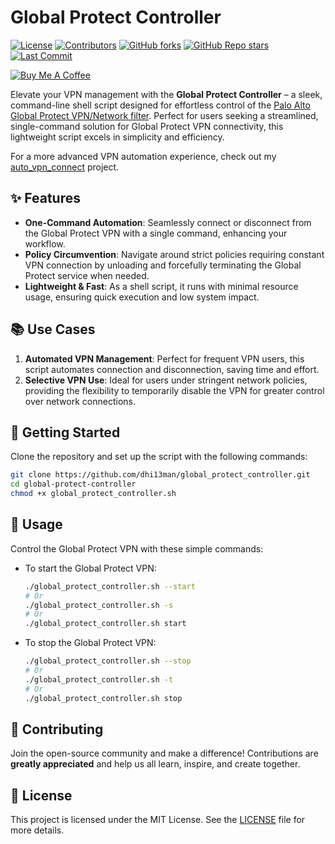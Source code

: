 # Global Protect Controller

[![License](https://img.shields.io/github/license/dhi13man/global_protect_controller)](https://github.com/Dhi13man/global_protect_controller/blob/main/LICENSE)
[![Contributors](https://img.shields.io/github/contributors-anon/dhi13man/global_protect_controller?style=flat)](https://github.com/Dhi13man/global_protect_controller/graphs/contributors)
[![GitHub forks](https://img.shields.io/github/forks/dhi13man/global_protect_controller?style=social)](https://github.com/Dhi13man/global_protect_controller/network/members)
[![GitHub Repo stars](https://img.shields.io/github/stars/dhi13man/global_protect_controller?style=social)](https://github.com/Dhi13man/global_protect_controller/stargazers)
[![Last Commit](https://img.shields.io/github/last-commit/dhi13man/global_protect_controller)](https://github.com/Dhi13man/global_protect_controller/commits/main)

[![Buy Me A Coffee](https://img.buymeacoffee.com/button-api/?text=Buy%20me%20an%20Ego%20boost&emoji=%F0%9F%98%B3&slug=dhi13man&button_colour=FF5F5F&font_colour=ffffff&font_family=Lato&outline_colour=000000&coffee_colour=FFDD00)](https://www.buymeacoffee.com/dhi13man)

Elevate your VPN management with the **Global Protect Controller** – a sleek, command-line shell script designed for effortless control of the [Palo Alto Global Protect VPN/Network filter](https://docs.paloaltonetworks.com/globalprotect). Perfect for users seeking a streamlined, single-command solution for Global Protect VPN connectivity, this lightweight script excels in simplicity and efficiency.

For a more advanced VPN automation experience, check out my [auto_vpn_connect](https://github.com/Dhi13man/auto_vpn_connect) project.

## ✨ Features

- **One-Command Automation**: Seamlessly connect or disconnect from the Global Protect VPN with a single command, enhancing your workflow.
- **Policy Circumvention**: Navigate around strict policies requiring constant VPN connection by unloading and forcefully terminating the Global Protect service when needed.
- **Lightweight & Fast**: As a shell script, it runs with minimal resource usage, ensuring quick execution and low system impact.

## 📚 Use Cases

1. **Automated VPN Management**: Perfect for frequent VPN users, this script automates connection and disconnection, saving time and effort.
2. **Selective VPN Use**: Ideal for users under stringent network policies, providing the flexibility to temporarily disable the VPN for greater control over network connections.

## 🚀 Getting Started

Clone the repository and set up the script with the following commands:

```bash
git clone https://github.com/dhi13man/global_protect_controller.git
cd global-protect-controller
chmod +x global_protect_controller.sh
```

## 🔧 Usage

Control the Global Protect VPN with these simple commands:

- To start the Global Protect VPN:
  
  ```bash
  ./global_protect_controller.sh --start
  # Or
  ./global_protect_controller.sh -s
  # Or
  ./global_protect_controller.sh start
  ```

- To stop the Global Protect VPN:
  
  ```bash
  ./global_protect_controller.sh --stop
  # Or
  ./global_protect_controller.sh -t
  # Or
  ./global_protect_controller.sh stop
  ```

## 🤝 Contributing

Join the open-source community and make a difference! Contributions are **greatly appreciated** and help us all learn, inspire, and create together.

## 📄 License

This project is licensed under the MIT License. See the [LICENSE](LICENSE) file for more details.
